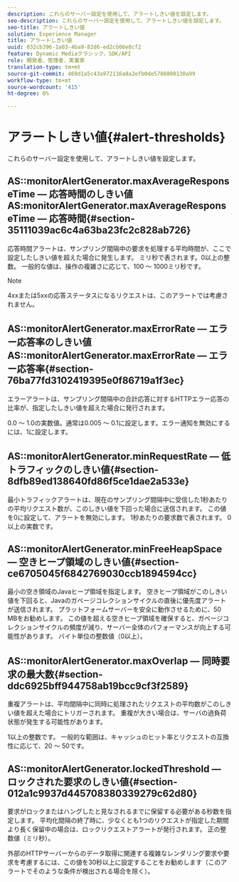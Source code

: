 ```yaml
---
description: これらのサーバー設定を使用して、アラートしきい値を設定します。
seo-description: これらのサーバー設定を使用して、アラートしきい値を設定します。
seo-title: アラートしきい値
solution: Experience Manager
title: アラートしきい値
uuid: 032cb396-1a03-4ba9-82d6-ed2cb06e8cf2
feature: Dynamic Mediaクラシック，SDK/API
role: 開発者、管理者、実業家
translation-type: tm+mt
source-git-commit: 469d1a5c43a972116a8a2efb0de5708800130a99
workflow-type: tm+mt
source-wordcount: '415'
ht-degree: 0%

---
```



# アラートしきい値{#alert-thresholds}

これらのサーバー設定を使用して、アラートしきい値を設定します。

## AS::monitorAlertGenerator.maxAverageResponseTime — 応答時間のしきい値AS:monitorAlertGenerator.maxAverageResponseTime — 応答時間{#section-35111039ac6c4a63ba23fc2c828ab726}

応答時間アラートは、サンプリング間隔中の要求を処理する平均時間が、ここで設定したしきい値を超えた場合に発生します。 ミリ秒で表されます。0以上の整数。 一般的な値は、操作の複雑さに応じて、100 ～ 1000ミリ秒です。

>[!NOTE]
>
>4xxまたは5xxの応答ステータスになるリクエストは、このアラートでは考慮されません。

## AS::monitorAlertGenerator.maxErrorRate — エラー応答率のしきい値AS::monitorAlertGenerator.maxErrorRate — エラー応答率{#section-76ba77fd3102419395e0f86719a1f3ec}

エラーアラートは、サンプリング間隔中の合計応答に対するHTTPエラー応答の比率が、指定したしきい値を超えた場合に発行されます。

0.0 ～ 1.0の実数値。通常は0.005 ～ 0.1に設定します。エラー通知を無効にするには、1に設定します。

## AS::monitorAlertGenerator.minRequestRate — 低トラフィックのしきい値{#section-8dfb89ed138640fd86f5ce1dae2a533e}

最小トラフィックアラートは、現在のサンプリング間隔中に受信した1秒あたりの平均リクエスト数が、このしきい値を下回った場合に送信されます。 この値を0に設定して、アラートを無効にします。 1秒あたりの要求数で表されます。 0以上の実数です。

## AS::monitorAlertGenerator.minFreeHeapSpace — 空きヒープ領域のしきい値{#section-ce6705045f6842769030ccb1894594cc}

最小の空き領域のJavaヒープ領域を指定します。 空きヒープ領域がこのしきい値を下回ると、Javaのガベージコレクションサイクルの直後に優先度アラートが送信されます。 プラットフォームサーバーを安全に動作させるために、50 MBをお勧めします。 この値を超える空きヒープ領域を確保すると、ガベージコレクションサイクルの頻度が減り、サーバー全体のパフォーマンスが向上する可能性があります。 バイト単位の整数値（0以上）。

## AS::monitorAlertGenerator.maxOverlap — 同時要求の最大数{#section-ddc6925bff944758ab19bcc9cf3f2589}

重複アラートは、平均間隔中に同時に処理されたリクエストの平均数がこのしきい値を超えた場合にトリガーされます。 重複が大きい場合は、サーバの過負荷状態が発生する可能性があります。

1以上の整数です。 一般的な範囲は、キャッシュのヒット率とリクエストの互換性に応じて、20 ～ 50です。

## AS::monitorAlertGenerator.lockedThreshold — ロックされた要求のしきい値{#section-012a1c9937d445708380339279c62d80}

要求がロックまたはハングしたと見なされるまでに保留する必要がある秒数を指定します。 平均化間隔の終了時に、少なくとも1つのリクエストが指定した期間より長く保留中の場合は、ロックリクエストアラートが発行されます。 正の整数値（ミリ秒）。

外部のHTTPサーバーからのデータ取得に関連する複雑なレンダリング要求や要求を考慮するには、この値を30秒以上に設定することをお勧めします（このアラートでそのような条件が検出される場合を除く）。
